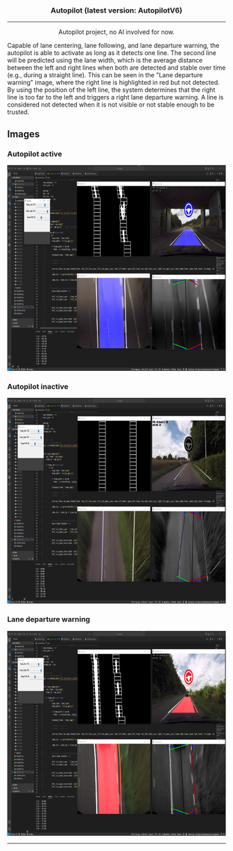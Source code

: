 <h3 align="center">Autopilot (latest version: AutopilotV6)</h3>

---

<p align="center"> Autopilot project, no AI involved for now.
    <br> 
</p>


<p align="left"> Capable of lane centering, lane following, and lane departure warning, the autopilot is able to activate as long as it detects one line. The second line will be predicted using the lane width, which is the average distance between the left and right lines when both are detected and stable over time (e.g., during a straight line). This can be seen in the "Lane departure warning" image, where the right line is highlighted in red but not detected. By using the position of the left line, the system determines that the right line is too far to the left and triggers a right lane departure warning.
A line is considered not detected when it is not visible or not stable enough to be trusted.
    <br> 
</p>

## Images
### Autopilot active

<p align="center"> 
  <a href="" rel="noopener">
 <img width=873px height=473px src="https://github.com/TheAypisamFpv/Autopilot/blob/master/images/autopilotV6%20active%201.png" alt="Autopilot active"></a>
</p>

### Autopilot inactive
<p align="center"> 
  <a href="" rel="noopener">
 <img width=873px height=473px src="https://github.com/TheAypisamFpv/Autopilot/blob/master/images/autopilotV6%20inactive.png" alt="Autopilot inactive"></a>
</p>

### Lane departure warning

<p align="center"> 
  <a href="" rel="noopener">
 <img width=872px height=471px src="https://github.com/TheAypisamFpv/Autopilot/blob/master/images/autopilotV6%20lane%20departure.png" alt="lane departure warning"></a>
</p>

---